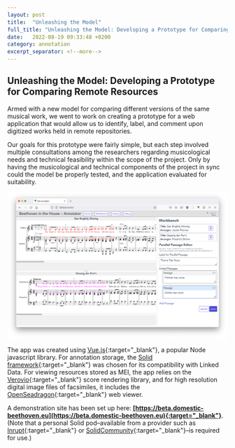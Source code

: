 ```yaml
---
layout: post
title:  "Unleashing the Model"
full_title: "Unleashing the Model: Developing a Prototype for Comparing Remote Resources"
date:   2022-08-19 09:33:48 +0200
category: annotation
excerpt_separator: <!--more-->
---
```

## __Unleashing the Model: Developing a Prototype for Comparing Remote Resources__

Armed with a new model for comparing different versions of the same musical work, we went to work on creating a prototype for a web application that would allow us to identify, label, and comment upon digitized works held in remote repositories.

<!--more-->

Our goals for this prototype were fairly simple, but each step involved multiple consultations among the researchers regarding musicological needs and technical feasibility within the scope of the project. Only by having the musicological and technical components of the project in sync could the model be properly tested, and the application evaluated for suitability.

![Beethoven in the House BitH-annotator app](/assets/img/prototypeScreenshot.png)
<!-- {:height="430px" width="300px"} -->

The app was created using [Vue.js](https://vuejs.org/){:target="_blank"}, a popular Node javascript library. For annotation storage, the [Solid framework](https://solidproject.org/users/get-a-pod){:target="_blank"} was chosen for its compatibility with Linked Data. For viewing resources stored as MEI, the app relies on the [Verovio](https://www.verovio.org/index.xhtml){:target="_blank"} score rendering library, and for high resolution digital image files of facsimiles, it includes the [OpenSeadragon](https://openseadragon.github.io/){:target="_blank"} web viewer.

A demonstration site has been set up here: __[https://beta.domestic-beethoven.eu](https://beta.domestic-beethoven.eu){:target="_blank"}__. (Note that a personal Solid pod–available from a provider such as [Inrupt](https://signup.pod.inrupt.com/){:target="_blank"} or [SolidCommunity](https://solidcommunity.net/){:target="_blank"}–is required for use.)
